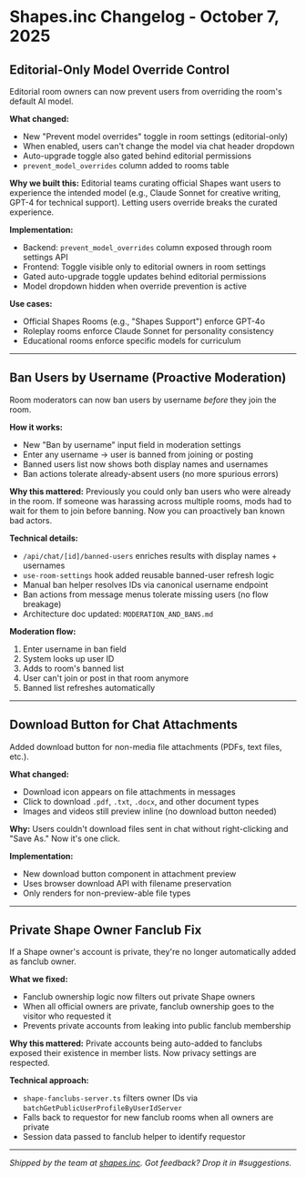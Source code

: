 # Shapes.inc Changelog - October 7, 2025

## Editorial-Only Model Override Control

Editorial room owners can now prevent users from overriding the room's default AI model.

**What changed:**
- New "Prevent model overrides" toggle in room settings (editorial-only)
- When enabled, users can't change the model via chat header dropdown
- Auto-upgrade toggle also gated behind editorial permissions
- `prevent_model_overrides` column added to rooms table

**Why we built this:**
Editorial teams curating official Shapes want users to experience the intended model (e.g., Claude Sonnet for creative writing, GPT-4 for technical support). Letting users override breaks the curated experience.

**Implementation:**
- Backend: `prevent_model_overrides` column exposed through room settings API
- Frontend: Toggle visible only to editorial owners in room settings
- Gated auto-upgrade toggle updates behind editorial permissions
- Model dropdown hidden when override prevention is active

**Use cases:**
- Official Shapes Rooms (e.g., "Shapes Support") enforce GPT-4o
- Roleplay rooms enforce Claude Sonnet for personality consistency
- Educational rooms enforce specific models for curriculum

---

## Ban Users by Username (Proactive Moderation)

Room moderators can now ban users by username *before* they join the room.

**How it works:**
- New "Ban by username" input field in moderation settings
- Enter any username → user is banned from joining or posting
- Banned users list now shows both display names and usernames
- Ban actions tolerate already-absent users (no more spurious errors)

**Why this mattered:**
Previously you could only ban users who were already in the room. If someone was harassing across multiple rooms, mods had to wait for them to join before banning. Now you can proactively ban known bad actors.

**Technical details:**
- `/api/chat/[id]/banned-users` enriches results with display names + usernames
- `use-room-settings` hook added reusable banned-user refresh logic
- Manual ban helper resolves IDs via canonical username endpoint
- Ban actions from message menus tolerate missing users (no flow breakage)
- Architecture doc updated: `MODERATION_AND_BANS.md`

**Moderation flow:**
1. Enter username in ban field
2. System looks up user ID
3. Adds to room's banned list
4. User can't join or post in that room anymore
5. Banned list refreshes automatically

---

## Download Button for Chat Attachments

Added download button for non-media file attachments (PDFs, text files, etc.).

**What changed:**
- Download icon appears on file attachments in messages
- Click to download `.pdf`, `.txt`, `.docx`, and other document types
- Images and videos still preview inline (no download button needed)

**Why:**
Users couldn't download files sent in chat without right-clicking and "Save As." Now it's one click.

**Implementation:**
- New download button component in attachment preview
- Uses browser download API with filename preservation
- Only renders for non-preview-able file types

---

## Private Shape Owner Fanclub Fix

If a Shape owner's account is private, they're no longer automatically added as fanclub owner.

**What we fixed:**
- Fanclub ownership logic now filters out private Shape owners
- When all official owners are private, fanclub ownership goes to the visitor who requested it
- Prevents private accounts from leaking into public fanclub membership

**Why this mattered:**
Private accounts being auto-added to fanclubs exposed their existence in member lists. Now privacy settings are respected.

**Technical approach:**
- `shape-fanclubs-server.ts` filters owner IDs via `batchGetPublicUserProfileByUserIdServer`
- Falls back to requestor for new fanclub rooms when all owners are private
- Session data passed to fanclub helper to identify requestor

---

*Shipped by the team at [shapes.inc](http://shapes.inc). Got feedback? Drop it in #suggestions.*
